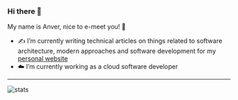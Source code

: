 ### Hi there 👋

My name is Anver, nice to e-meet you! 🤝

- ✍️ I’m currently writing technical articles on things related to software architecture, modern approaches and software development for my [personal website](https://www.anverbogatov.com)
- ☁️ I’m currently working as a cloud software developer

---
![stats](https://github-readme-stats.vercel.app/api?username=anverbogatov&count_private=true&hide=contribs&show_icons=true&theme=vue)
<!--
**anverbogatov/anverbogatov** is a ✨ _special_ ✨ repository because its `README.md` (this file) appears on your GitHub profile.

Here are some ideas to get you started:

- 🔭 I’m currently working on ...
- 🌱 I’m currently learning ...
- 👯 I’m looking to collaborate on ...
- 🤔 I’m looking for help with ...
- 💬 Ask me about ...
- 📫 How to reach me: ...
- 😄 Pronouns: ...
- ⚡ Fun fact: ...
-->
